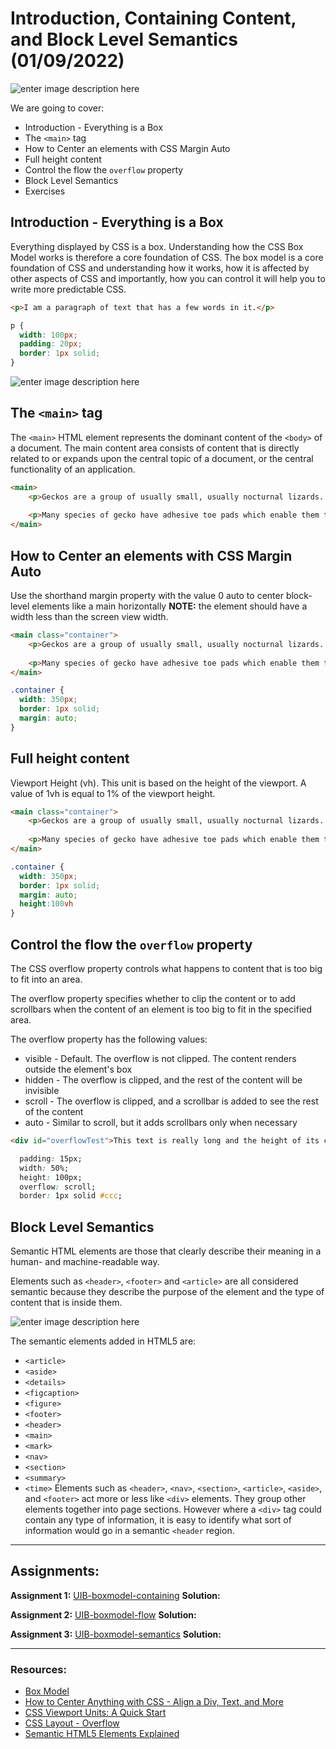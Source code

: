 # Introduction, Containing Content, and Block Level Semantics (01/09/2022)


![enter image description here](https://www.lilengine.co/sites/default/files/inline-images/Screen%20Shot%202019-04-14%20at%2023.59.07.png)


We are going to cover:

- Introduction - Everything is a Box
- The `<main>` tag
- How to Center an elements with CSS Margin Auto 
- Full height content
- Control the flow the `overflow` property
- Block Level Semantics
- Exercises

	
## Introduction - Everything is a Box

Everything displayed by CSS is a box. Understanding how the CSS Box Model works is therefore a core foundation of CSS.
The box model is a core foundation of CSS and understanding how it works, how it is affected by other aspects of CSS and importantly, how you can control it will help you to write more predictable CSS.

```HTML
<p>I am a paragraph of text that has a few words in it.</p>

```

```CSS
p {
  width: 100px;
  padding: 20px;
  border: 1px solid;
}

```

![enter image description here](https://web-dev.imgix.net/image/VbAJIREinuYvovrBzzvEyZOpw5w1/ECuEOJEGnudhXW5JEFih.svg)


	
## The `<main>` tag

The `<main>` HTML element represents the dominant content of the `<body>` of a document. The main content area consists of content that is directly related to or expands upon the central topic of a document, or the central functionality of an application.

```HTML
<main>
    <p>Geckos are a group of usually small, usually nocturnal lizards. They are found on every continent except Australia.</p>
 
    <p>Many species of gecko have adhesive toe pads which enable them to climb walls and even windows.</p>
</main>
```


## How to Center an elements with CSS Margin Auto 

Use the shorthand margin property with the value 0 auto to center block-level elements like a main horizontally
**NOTE:** the element should have a width less than the screen view width.

```HTML
<main class="container">
    <p>Geckos are a group of usually small, usually nocturnal lizards. They are found on every continent except Australia.</p>
 
    <p>Many species of gecko have adhesive toe pads which enable them to climb walls and even windows.</p>
</main>
```

```CSS
.container {
  width: 350px;
  border: 1px solid;
  margin: auto;
}
```


## Full height content

Viewport Height (vh). This unit is based on the height of the viewport. A value of 1vh is equal to 1% of the viewport height.

```HTML
<main class="container">
    <p>Geckos are a group of usually small, usually nocturnal lizards. They are found on every continent except Australia.</p>
 
    <p>Many species of gecko have adhesive toe pads which enable them to climb walls and even windows.</p>
</main>
```

```CSS
.container {
  width: 350px;
  border: 1px solid;
  margin: auto;
  height:100vh
}
```

## Control the flow the `overflow` property

The CSS overflow property controls what happens to content that is too big to fit into an area.

The overflow property specifies whether to clip the content or to add scrollbars when the content of an element is too big to fit in the specified area.

The overflow property has the following values:

- visible - Default. The overflow is not clipped. The content renders outside the element's box
- hidden - The overflow is clipped, and the rest of the content will be invisible
- scroll - The overflow is clipped, and a scrollbar is added to see the rest of the content
- auto - Similar to scroll, but it adds scrollbars only when necessary

```HTML
<div id="overflowTest">This text is really long and the height of its container is only 100 pixels. Therefore, a scrollbar is added to help the reader to scroll the content. Lorem ipsum dolor sit amet, consectetuer adipiscing elit, sed diam nonummy nibh euismod tincidunt ut laoreet dolore magna aliquam erat volutpat. Ut wisi enim ad minim veniam, quis nostrud exerci tation ullamcorper suscipit lobortis nisl ut aliquip ex ea commodo consequat. Duis autem vel eum iriure dolor in hendrerit in vulputate velit esse molestie consequat, vel illum dolore eu feugiat nulla facilisis at vero eros et accumsan et iusto odio dignissim qui blandit praesent luptatum zzril delenit augue duis dolore te feugait nulla facilisi. Nam liber tempor cum soluta nobis eleifend option congue nihil imperdiet doming id quod mazim placerat facer possim assum. Typi non habent claritatem insitam; est usus legentis in iis qui facit eorum claritatem.</div>
```

```CSS
  padding: 15px;
  width: 50%;
  height: 100px;
  overflow: scroll;
  border: 1px solid #ccc;

```

## Block Level Semantics

Semantic HTML elements are those that clearly describe their meaning in a human- and machine-readable way.

Elements such as `<header>`, `<footer>` and `<article>` are all considered semantic because they describe the purpose of the element and the type of content that is inside them.

![enter image description here](https://bunchmediacom.files.wordpress.com/2021/06/screen-12.png?w=804)


The semantic elements added in HTML5 are:

- `<article>`
- `<aside>`
- `<details>`
- `<figcaption>`
- `<figure>`
- `<footer>`
- `<header>`
- `<main>`
- `<mark>`
- `<nav>`
- `<section>`
- `<summary>`
- `<time>`
Elements such as `<header>`, `<nav>`, `<section>`, `<article>`, `<aside>`, and `<footer>` act more or less like `<div>` elements. They group other elements together into page sections. However where a `<div>` tag could contain any type of information, it is easy to identify what sort of information would go in a semantic `<header` region.

---


## Assignments:

**Assignment 1:** [UIB-boxmodel-containing](https://classroom.github.com/a/QJb5czlF)
**Solution:** []()

**Assignment 2:** [UIB-boxmodel-flow](https://classroom.github.com/a/faNQBovp)
**Solution:** []()

**Assignment 3:** [UIB-boxmodel-semantics](https://classroom.github.com/a/5fDtdnl6)
**Solution:** []()
	
---

### Resources:


 
- [Box Model](https://web.dev/learn/css/box-model/)
- [How to Center Anything with CSS - Align a Div, Text, and More](https://www.freecodecamp.org/news/how-to-center-anything-with-css-align-a-div-text-and-more/)
- [CSS Viewport Units: A Quick Start](https://www.sitepoint.com/css-viewport-units-quick-start/)
- [CSS Layout - Overflow](https://www.w3schools.com/css/css_overflow.asp)
- [Semantic HTML5 Elements Explained](https://www.freecodecamp.org/news/semantic-html5-elements/)


